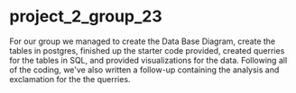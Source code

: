 # project_2_group_23
For our group we managed to create the Data Base Diagram, create the tables in postgres, finished up the starter code provided, created querries for the tables in SQL, and provided visualizations for the data. Following all of the coding, we've also written a follow-up containing the analysis and exclamation for the the querries.